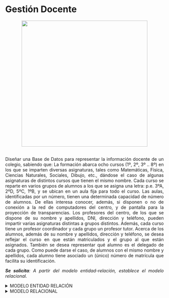 <div align="justify">

# Gestión Docente

<div align="center">
<img src="https://github.com/jpexposito/base-datos/raw/main/ER/tareas/tarea12/img/docente.png" width="400px"/>
</div>

</br>

Diseñar una Base de Datos para representar la información docente de un colegio, sabiendo que:
La formación abarca ocho cursos (1º, 2º, 3º .. 8º) en los que se imparten diversas asignaturas, tales como Matemáticas, Física, Ciencias Naturales, Sociales, Dibujo, etc., dándose el caso de algunas asignaturas de distintos cursos que tienen el mismo nombre.
Cada curso se reparte en varios grupos de alumnos a los que se asigna una letra: p.e. 3ºA, 2ºD, 5ºC, 1ºB, y se ubican en un aula fija para todo el curso. Las aulas, identificadas por un número, tienen una determinada capacidad de número de alumnos. De ellas interesa conocer, además, si disponen o no de conexión a la red de computadores del centro, y de pantalla para la proyección de transparencias.
Los profesores del centro, de los que se dispone de su nombre y apellidos, DNI, dirección y teléfono, pueden impartir varias asignaturas distintas a grupos distintos. Además, cada curso tiene un profesor coordinador y cada grupo un profesor tutor.
Acerca de los alumnos, además de su nombre y apellidos, dirección y teléfono, se desea reflejar el curso en que están matriculados y el grupo al que están asignados. También se desea representar qué alumno es el delegado de cada grupo. Como puede darse el caso, de alumnos con el mismo nombre y apellidos, cada alumno tiene asociado un (único) número de matrícula que facilita su identificación.

_**Se solicita**: A partir del modelo entidad-relación, establece el modelo relacional._

<details>
      <summary>MODELO ENTIDAD RELACIÓN</summary>
  </br>
  <img src="https://github.com/jpexposito/base-datos/raw/main/ER/tareas/tarea12/img/docente-diagrama.drawio.png">
  </br>
  
</details>

<details>
<summary>MODELO RELACIONAL</summary>
  </br>
  
  <img src="">
  
  </br>
</details>


</div>
